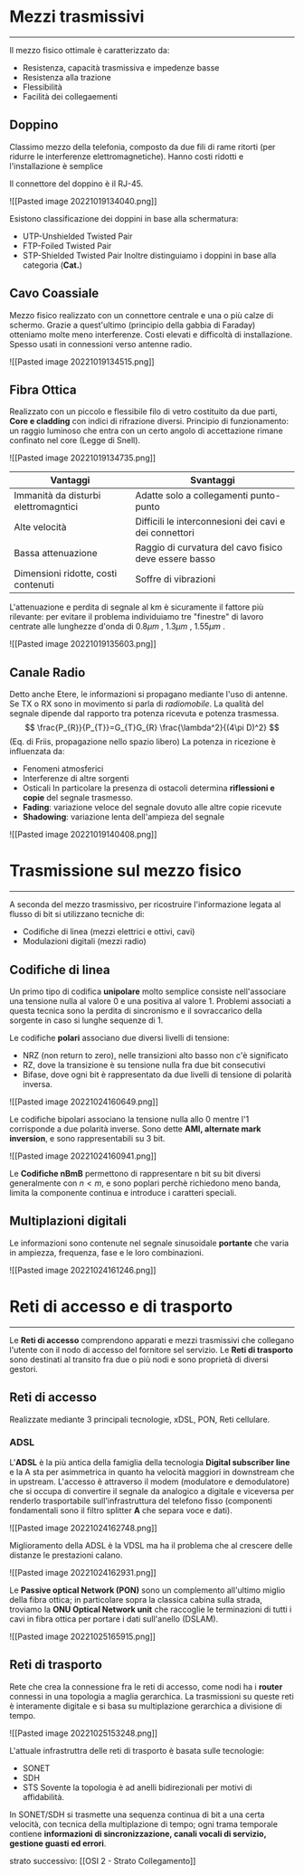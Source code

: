 # Mezzi trasmissivi
---
Il mezzo fisico ottimale è caratterizzato da:
- Resistenza, capacità trasmissiva e impedenze basse
- Resistenza alla trazione
- Flessibilità
- Facilità dei collegaementi

## Doppino
Classimo mezzo della telefonia, composto da due fili di rame ritorti (per ridurre le interferenze elettromagnetiche).
Hanno costi ridotti e l'installazione è semplice

Il connettore del doppino è il RJ-45.

![[Pasted image 20221019134040.png]]

Esistono classificazione dei doppini in base alla schermatura:
- UTP-Unshielded Twisted Pair
- FTP-Foiled Twisted Pair
- STP-Shielded Twisted Pair
Inoltre distinguiamo i doppini in base alla categoria (**Cat.**)

## Cavo Coassiale
Mezzo fisico realizzato con un connettore centrale e una o più calze di schermo.
Grazie a quest'ultimo (principio della gabbia di Faraday) otteniamo molte meno interferenze.
Costi elevati e difficoltà di installazione.
Spesso usati in connessioni verso antenne radio.

![[Pasted image 20221019134515.png]]

## Fibra Ottica
Realizzato con un piccolo e flessibile filo di vetro costituito da due parti, **Core e cladding** con indici di rifrazione diversi.
Principio di funzionamento: un raggio luminoso che entra con un certo angolo di accettazione rimane confinato nel core (Legge di Snell).

![[Pasted image 20221019134735.png]]

| Vantaggi                             | Svantaggi                                              |
| ------------------------------------ | ------------------------------------------------------ |
| Immanità da disturbi elettromagntici | Adatte solo a collegamenti punto-punto                 |
| Alte velocità                        | Difficili le interconnesioni dei cavi e dei connettori |
| Bassa attenuazione                   | Raggio di curvatura del cavo fisico deve essere basso  |
| Dimensioni ridotte, costi contenuti  | Soffre di vibrazioni                                                       |

L'attenuazione e perdita di segnale al km è sicuramente il fattore più rilevante: per evitare il problema individuiamo tre "finestre" di lavoro centrate alle lunghezze d'onda di $0.8 \mu m$ , $1.3 \mu m$ , $1.55 \mu m$ .

![[Pasted image 20221019135603.png]]

## Canale Radio
Detto anche Etere, le informazioni si propagano mediante l'uso di antenne.
Se TX o RX sono in movimento si parla di *radiomobile*.
La qualità del segnale dipende dal rapporto tra potenza ricevuta e potenza trasmessa.
$$
\frac{P_{R}}{P_{T}}=G_{T}G_{R} \frac{\lambda^2}{(4\pi D)^2}
$$
(Eq. di Friis, propagazione nello spazio libero)
La potenza in ricezione è influenzata da:
- Fenomeni atmosferici
- Interferenze di altre sorgenti
- Osticali
In particolare la presenza di ostacoli determina **riflessioni e copie** del segnale trasmesso.
- **Fading**: variazione veloce del segnale dovuto alle altre copie ricevute
- **Shadowing**: variazione lenta dell'ampieza del segnale

![[Pasted image 20221019140408.png]]



# Trasmissione sul mezzo fisico
---
A seconda del mezzo trasmissivo, per ricostruire l'informazione legata al flusso di bit si utilizzano tecniche di:
- Codifiche di linea (mezzi elettrici e ottivi, cavi)
- Modulazioni digitali (mezzi radio)

## Codifiche di linea
Un primo tipo di codifica **unipolare** molto semplice consiste nell'associare una tensione nulla al valore 0 e una positiva al valore 1.
Problemi associati a questa tecnica sono la perdita di sincronismo e il sovraccarico della sorgente in caso si lunghe sequenze di 1.

Le codifiche **polari** associano due diversi livelli di tensione:
- NRZ (non return to zero), nelle transizioni alto basso non c'è significato
- RZ, dove la transizione è su tensione nulla fra due bit consecutivi
- Bifase, dove ogni bit è rappresentato da due livelli di tensione di polarità inversa.

![[Pasted image 20221024160649.png]]

Le codifiche bipolari associano la tensione nulla allo $0$ mentre l'$1$ corrisponde a due polarità inverse.
Sono dette **AMI, alternate mark inversion**, e sono rappresentabili su 3 bit.

![[Pasted image 20221024160941.png]]

Le **Codifiche nBmB** permettono di rappresentare n bit su bit diversi generalmente con $n<m$, e sono poplari perchè richiedono meno banda, limita la componente continua e introduce i caratteri speciali.


## Multiplazioni digitali
Le informazioni sono contenute nel segnale sinusoidale **portante** che varia in ampiezza, frequenza, fase e le loro combinazioni.

![[Pasted image 20221024161246.png]]


# Reti di accesso e di trasporto
---
Le **Reti di accesso** comprendono apparati e mezzi trasmissivi che collegano l'utente con il nodo di accesso del fornitore sel servizio.
Le **Reti di trasporto** sono destinati al transito fra due o più nodi e sono proprietà di diversi gestori.

## Reti di accesso
Realizzate mediante 3 principali tecnologie, xDSL, PON, Reti cellulare.

### ADSL
L'**ADSL** è la più antica della famiglia della tecnologia **Digital subscriber line** e la A sta per asimmetrica in quanto ha velocità maggiori in downstream che in upstream.
L'accesso è attraverso il modem (modulatore e demodulatore) che si occupa di convertire il segnale da analogico a digitale e viceversa per renderlo trasportabile sull'infrastruttura del telefono fisso (componenti fondamentali sono il filtro splitter **A** che separa voce e dati).

![[Pasted image 20221024162748.png]]

Miglioramento della ADSL è la VDSL ma ha il problema che al crescere delle distanze le prestazioni calano.

![[Pasted image 20221024162931.png]]

Le **Passive optical Network (PON)** sono un complemento all'ultimo miglio della fibra ottica; in particolare sopra la classica cabina sulla strada, troviamo la **ONU Optical Network unit** che raccoglie le terminazioni di tutti i cavi in fibra ottica per portare i dati sull'anello (DSLAM).

![[Pasted image 20221025165915.png]]


## Reti di trasporto
Rete che crea la connessione fra le reti di accesso, come nodi ha i **router** connessi in una topologia a maglia gerarchica.
La trasmissioni su queste reti è interamente digitale e si basa su multiplazione gerarchica a divisione di tempo.

![[Pasted image 20221025153248.png]]

L'attuale infrastruttra delle reti di trasporto è basata sulle tecnologie:
- SONET
- SDH
- STS
Sovente la topologia è ad anelli bidirezionali per motivi di affidabilità.

In SONET/SDH si trasmette una sequenza continua di bit a una certa velocità, con tecnica della multiplazione di tempo; ogni trama temporale contiene **informazioni di sincronizzazione, canali vocali di servizio, gestione guasti ed errori**.



strato successivo: [[OSI 2 - Strato Collegamento]]